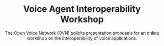 ---
title: Voice Agent Interoperability Workshop
image: /img/ovn-open-voice-network-about-ai-voice-assistance_optimized.jpg
subtitle: The Open Voice Network (OVN) solicits presentation proposals for an online workshop on the interoperability of voice applications.
description: >-
  <strong>Perceived problem:</strong> voice applications on different platforms cannot easily
  communicate and share data.  For example, a shopping application on platform
  A cannot invoke a payment application on platform B, provide it with billing information, and then receive results of the payment application before continuing with fulfilment processing.  
  <br><br>
  <strong>Workshop goal:</strong>  to explore various approaches for implementing
  interoperability of voice applications within and across platforms.
  <br><br>
  Specifically, we solicit descriptions for
  <br><br>
   • How one voice application invokes another voice application<br>
   • How control is passed among cooperating voice applications<br>
   • How data and context is shared among cooperating voice applications<br>
   • Other topics related to interoperating voice applications<br>
  <br><br>
  The Open Voice Network will use knowledge from this workshop to assist it in
  designing a standards-based approach to voice application interoperability.
  <br><br>
  Tentative schedule:
  <br><br>
  <strong>30 April 2021:</strong>   Proposal submittal deadline<br>
  <strong>21 May 2021:</strong>    Presenters are announced, and workshop agenda published.<br>
  <strong>15-17 June 2021:</strong>   Virtual workshop using video conferencing technology.<br>
  Two hours per day (7:00 - 9:00 a.m. Pacific time). The conference will be
  recorded and available for access by the public.<br>
  <br><br>
  Program Committee:
  <br><br>
  <strong>James A. Larson,</strong> Program Co-chair, Speech Technology Conference<br>
  <strong>Deborah Dahl,</strong> Principal, Conversational Technologies<br>
  <strong>David Attwater,</strong> Senior Scientist, Enterprise Integration Group<br>
  <strong>Maarten Lens-FitzGerald,</strong> Consultant, Author, Podcaster<br>
  <strong>Chris Parker,</strong> Technical Architect, Entrepreneur<br>
  <br>
  Please submit your abstract using the following form.<br>
---
